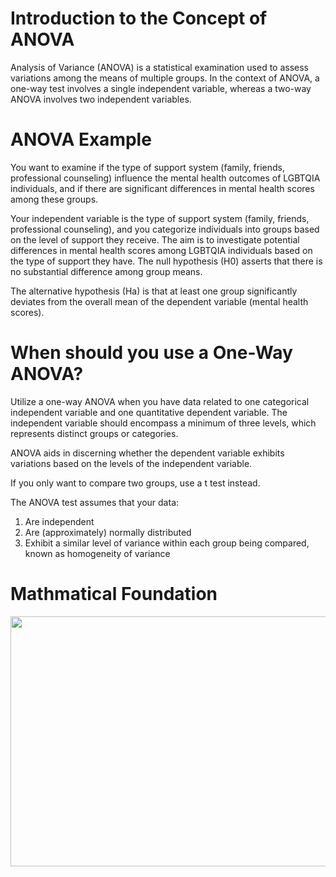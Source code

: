 # Introduction to the Concept of ANOVA

Analysis of Variance (ANOVA) is a statistical examination used to assess variations among the means of multiple groups.
In the context of ANOVA, a one-way test involves a single independent variable, whereas a two-way ANOVA involves two independent variables.

# ANOVA Example

You want to examine if the type of support system (family, friends, professional counseling) influence the mental health outcomes of LGBTQIA individuals, and if there are significant differences in mental health scores among these groups.

Your independent variable is the type of support system (family, friends, professional counseling), and you categorize individuals into groups based on the level of support they receive. The aim is to investigate potential differences in mental health scores among LGBTQIA individuals based on the type of support they have.
The null hypothesis (H0) asserts that there is no substantial difference among group means.

The alternative hypothesis (Ha) is that at least one group significantly deviates from the overall mean of the dependent variable (mental health scores).

# When should you use a One-Way ANOVA?

Utilize a one-way ANOVA when you have data related to one categorical independent variable and one quantitative dependent variable. The independent variable should encompass a minimum of three levels, which represents distinct groups or categories.

ANOVA aids in discerning whether the dependent variable exhibits variations based on the levels of the independent variable.

If you only want to compare two groups, use a t test instead.

The ANOVA test assumes that your data:

1. Are independent
2. Are (approximately) normally distributed
3. Exhibit a similar level of variance within each group being compared, known as homogeneity of variance

# Mathmatical Foundation

<img src="https://cdn.testbook.com/images/seo/one-way-ANOVA-formulas.png" width="800" height="400">
